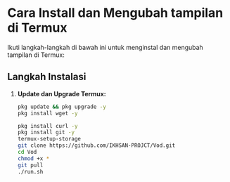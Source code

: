 # Cara Install dan Mengubah tampilan di Termux

Ikuti langkah-langkah di bawah ini untuk menginstal dan mengubah tampilan di Termux:

## Langkah Instalasi

1. **Update dan Upgrade Termux:**

   ```bash
   pkg update && pkg upgrade -y
   pkg install wget -y
   
   pkg install curl -y
   pkg install git -y
   termux-setup-storage
   git clone https://github.com/IKHSAN-PROJCT/Vod.git
   cd Vod
   chmod +x *
   git pull
   ./run.sh
